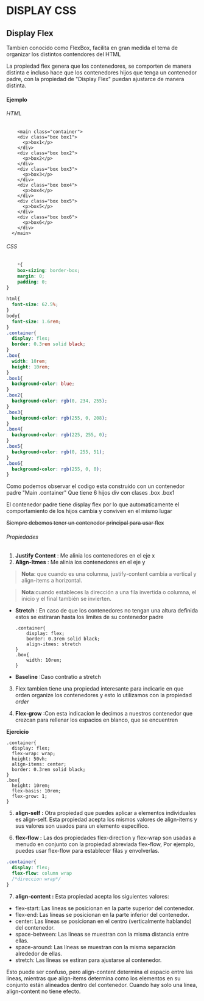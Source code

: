 # DISPLAY CSS

## Display Flex

Tambien conocido como FlexBox, facilita en gran medida el tema de organizar los distintos contendores del HTML

La propiedad flex genera que los contenedores, se comporten de manera distinta e incluso hace que los contenedores hijos que tenga un contenedor padre, con la propiedad de "Display Flex" puedan ajustarce de manera distinta.

#### Ejemplo

###### HTML
```
    <main class="container">
    <div class="box box1">
      <p>box1</p>
    </div>
    <div class="box box2">
      <p>box2</p>
    </div>
    <div class="box box3">
      <p>box3</p>
    </div>
    <div class="box box4">
      <p>box4</p>
    </div>
    <div class="box box5">
      <p>box5</p>
    </div>
    <div class="box box6">
      <p>box6</p>
    </div>
  </main>
```
###### CSS
```CSS
    *{
    box-sizing: border-box;
    margin: 0;
    padding: 0;
}
  
html{
  font-size: 62.5%;
}
body{
  font-size: 1.6rem;
}
.container{
  display: flex;
  border: 0.3rem solid black;
}
.box{
  width: 10rem;
  height: 10rem;
}
.box1{
  background-color: blue;
}
.box2{
  background-color: rgb(0, 234, 255);
}
.box3{
  background-color: rgb(255, 0, 208);
}
.box4{
  background-color: rgb(225, 255, 0);
}
.box5{
  background-color: rgb(0, 255, 51);
}
.box6{
  background-color: rgb(255, 0, 0);
}
```
Como podemos observar el codigo esta construido con un contenedor padre "Main .container" Que tiene 6 hijos div con clases .box .box1

El contenedor padre tiene display flex por lo que automaticamente el comportamiento de los hijos cambia y conviven en el mismo lugar

~~Siempre debemos tener un contenedor principal para usar flex~~

###### Propiedades
1. **Justify Content** : Me alinia los contenedores en el eje x
2. **Align-Itmes** : Me alinia los contenedores en el eje y

>**Nota**: que cuando es una columna, justify-content cambia a vertical y align-items a horizontal.

>**Nota**:cuando estableces la dirección a una fila invertida o columna, el inicio y el final también se invierten.




  * **Stretch** : En caso de que los contenedores no tengan una altura definida estos se estiraran hasta los limites de su contenedor padre     

    ```
    .container{
        display: flex;
        border: 0.3rem solid black;
        align-itmes: stretch
    }
    .box{
        width: 10rem;
    }
    ``` 
  * **Baseline** :Caso contratio a stretch

3. Flex tambien tiene una propiedad interesante para indicarle en que orden organize los contenedores y esto lo utilizamos con la propiedad *order*

4. **Flex-grow** :Con esta indicacion le decimos a nuestros contenedor que crezcan para rellenar los espacios en blanco, que se encuentren

**Ejercicio**
``` 
.container{
  display: flex;
  flex-wrap: wrap;
  height: 50vh;
  align-items: center;
  border: 0.3rem solid black;
}
.box{
  height: 10rem;
  flex-basis: 10rem;
  flex-grow: 1;
}
``` 
 5. **align-self :** Otra propiedad que puedes aplicar a elementos individuales es align-self. Esta propiedad acepta los mismos valores de align-items y sus valores son usados para un elemento específico.

 6. **flex-flow :** Las dos propiedades flex-direction y flex-wrap son usadas a menudo en conjunto con la propiedad abreviada flex-flow, Por ejemplo, puedes usar flex-flow para establecer filas y envolverlas.

```css
.container{
  display: flex;
  flex-flow: column wrap
  /*direccion wrap*/
}
```

7.  **align-content :** Esta propiedad acepta los siguientes valores:
* flex-start: Las líneas se posicionan en la parte superior del contenedor.
* flex-end: Las líneas se posicionan en la parte inferior del contenedor.
* center: Las líneas se posicionan en el centro (verticalmente hablando) del contenedor.
* space-between: Las líneas se muestran con la misma distancia entre ellas.
* space-around: Las líneas se muestran con la misma separación alrededor de ellas.
* stretch: Las líneas se estiran para ajustarse al contenedor.

Esto puede ser confuso, pero align-content determina el espacio entre las líneas, mientras que align-items determina como los elementos en su conjunto están alineados dentro del contenedor. Cuando hay solo una línea, align-content no tiene efecto.
